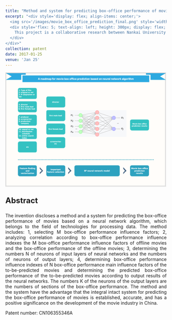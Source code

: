 ```yaml
---
title: "Method and system for predicting box-office performance of movies based on a neural network algorithm"
excerpt: "<div style='display: flex; align-items: center;'>
  <img src='/images/movie_box_office_prediction_final.png' style='width: 300px; height: auto; margin-right: 50px;' alt='Movie Box Office Prediction'>
  <div style='flex: 5; text-align: left; height: 300px; display: flex; align-items: center;'>
    This project is a collaborative research between Nankai University and Beijing New Think Tank Technology Co., Ltd., which aims to use machine learning algorithms to predict movie box office and improve the accuracy of movie box office predictions. The core of this project is to find the core indicators that affect movie box office predictions and establish a neural network model to predict movie box office. The project finally developed a movie box-office prediction system using C#.
  </div>
</div>"
collection: patent
date: 2017-01-25
venue: 'Jan 25'
---
```


<img src='/images/movie_box_office_prediction_final.png' style='width: 800px; height: auto;'>

<p style="font-size: 24px; font-weight: bold;">Abstract</p>

<p style="text-align: justify;">The invention discloses a method and a system for predicting the box-office performance of movies based on a neural network algorithm, which belongs to the field of technologies for processing data. The method includes: 1, selecting M box-office performance influence factors; 2, analyzing correlation according to box-office performance influence indexes the M box-office performance influence factors of offline movies and the box-office performance of the offline movies; 3, determining the numbers N of neurons of input layers of neural networks and the numbers of neurons of output layers; 4, determining box-office performance influence indexes of N box-office performance main influence factors of the to-be-predicted movies and determining the predicted box-office performance of the to-be-predicted movies according to output results of the neural networks. The numbers K of the neurons of the output layers are the numbers of sections of the box-office performance. The method and the system have the advantage that the integral intact system for predicting the box-office performance of movies is established, accurate, and has a positive significance on the development of the movie industry in China.</p>

Patent number: CN106355346A
